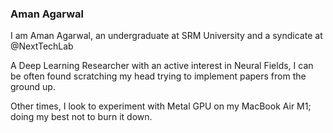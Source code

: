 ### Aman Agarwal
I am Aman Agarwal, an undergraduate at SRM University and a syndicate at @NextTechLab

A Deep Learning Researcher with an active interest in Neural Fields, I can be often found scratching my head trying to implement papers from the ground up. 

Other times, I look to experiment with Metal GPU on my MacBook Air M1; doing my best not to burn it down.

